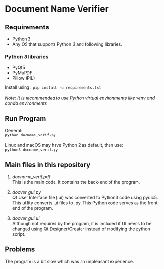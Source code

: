 # Document Name Verifier

## Requirements
- Python 3
- Any OS that supports Python _3_ and following libraries.

### Python _3_  libraries
- PyQt5 <br>
- PyMuPDF
- Pillow (PIL)

Install using :    `pip install -u requirements.txt` <br><br>
_Note: It is recommended to use Python virtual environments like venv and conda environments_

## Run Program
General:<br>
`python docname_verif.py`
<br><br>
Linux and macOS may have Python 2 as default, then use:<br>
`python3 docname_verif.py`


## Main files in this repository
1. _docname_verif.pdf_ <br>
This is the main code. It contains the back-end of the program. <br><br>
2. _docver_gui.py_ <br>
Qt User Interface file (.ui) was converted to Python3 code using pyuic5. This utility converts .ui files to .py. This Python code serves as the front-end of the program.<br><br>
3. _docver_gui.ui_ <br>
Although not required by the program, it is included if UI needs to be changed using Qt Designer/Creator instead of modifying the python script.

## Problems
The program is a bit slow which was an unpleasant experience.



